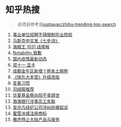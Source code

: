 # 知乎热搜

> 此项目参考自[justjavac/zhihu-trending-top-search](https://github.com/justjavac/zhihu-trending-top-search/blob/main/utils.ts)

<!-- BEGIN -->
  <!-- 最后更新时间:Wed Nov 03 2021 05:09:37 GMT+0000 (Coordinated Universal Time) -->
  1. [事业单位招聘不得限制毕业院校](https://www.zhihu.com/search?q=事业单位招聘)
1. [马斯克中文发《七步诗》](https://www.zhihu.com/search?q=马斯克)
1. [海贼王 1031 话情报](https://www.zhihu.com/search?q=海贼王)
1. [Notability 致歉](https://www.zhihu.com/search?q=Notability)
1. [国内疫情最新动态](https://www.zhihu.com/search?q=国内疫情)
1. [双十一 显卡](https://www.zhihu.com/search?q=显卡)
1. [成都金牛区新增 1 例本土病例](https://www.zhihu.com/search?q=成都疫情)
1. [《快乐大本营》升级改版](https://www.zhihu.com/search?q=快乐大本营)
1. [变美习惯](https://www.zhihu.com/search?q=变美习惯)
1. [羽绒服推荐](https://www.zhihu.com/search?q=保暖羽绒服)
1. [华夏基金蔡向阳不幸辞世](https://www.zhihu.com/search?q=蔡向阳)
1. [渤海银行涉事员工失联](https://www.zhihu.com/search?q=渤海银行)
1. [吴亦凡经纪公司涉纠纷被起诉](https://www.zhihu.com/search?q=吴亦凡)
1. [蜜雪冰城注册商标](https://www.zhihu.com/search?q=蜜雪冰城)
1. [雅虎停止大陆产品与服务](https://www.zhihu.com/search?q=雅虎)
  <!-- END -->